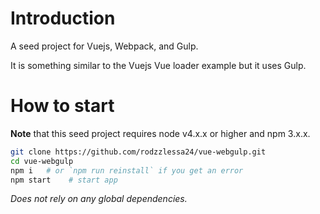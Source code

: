 # Introduction

A seed project for Vuejs, Webpack, and Gulp.

It is something similar to the Vuejs Vue loader example but it uses Gulp.

# How to start

**Note** that this seed project requires node v4.x.x or higher and npm 3.x.x.

```bash
git clone https://github.com/rodzzlessa24/vue-webgulp.git
cd vue-webgulp
npm i   # or `npm run reinstall` if you get an error
npm start    # start app
```
_Does not rely on any global dependencies._


